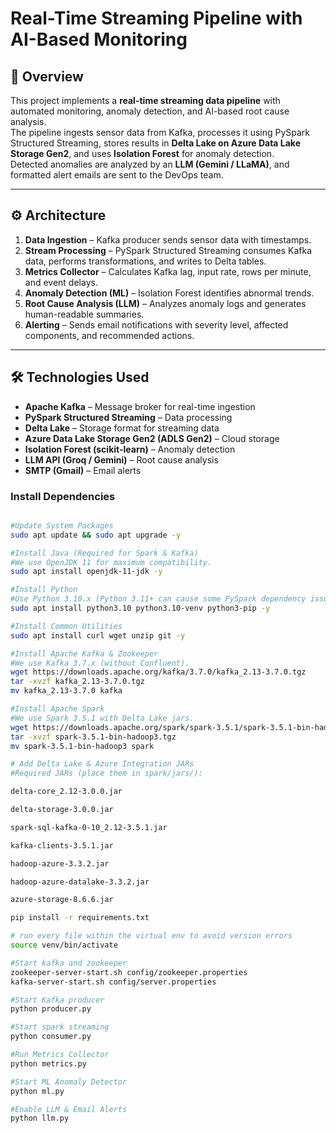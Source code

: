 # Real-Time Streaming Pipeline with AI-Based Monitoring

## 📌 Overview
This project implements a **real-time streaming data pipeline** with automated monitoring, anomaly detection, and AI-based root cause analysis.  
The pipeline ingests sensor data from Kafka, processes it using PySpark Structured Streaming, stores results in **Delta Lake on Azure Data Lake Storage Gen2**, and uses **Isolation Forest** for anomaly detection.  
Detected anomalies are analyzed by an **LLM (Gemini / LLaMA)**, and formatted alert emails are sent to the DevOps team.

---

## ⚙️ Architecture
1. **Data Ingestion** – Kafka producer sends sensor data with timestamps.
2. **Stream Processing** – PySpark Structured Streaming consumes Kafka data, performs transformations, and writes to Delta tables.
3. **Metrics Collector** – Calculates Kafka lag, input rate, rows per minute, and event delays.
4. **Anomaly Detection (ML)** – Isolation Forest identifies abnormal trends.
5. **Root Cause Analysis (LLM)** – Analyzes anomaly logs and generates human-readable summaries.
6. **Alerting** – Sends email notifications with severity level, affected components, and recommended actions.

---

## 🛠️ Technologies Used
- **Apache Kafka** – Message broker for real-time ingestion
- **PySpark Structured Streaming** – Data processing
- **Delta Lake** – Storage format for streaming data
- **Azure Data Lake Storage Gen2 (ADLS Gen2)** – Cloud storage
- **Isolation Forest (scikit-learn)** – Anomaly detection
- **LLM API (Groq / Gemini)** – Root cause analysis
- **SMTP (Gmail)** – Email alerts



###  Install Dependencies
```bash

#Update System Packages
sudo apt update && sudo apt upgrade -y

#Install Java (Required for Spark & Kafka)
#We use OpenJDK 11 for maximum compatibility.
sudo apt install openjdk-11-jdk -y

#Install Python
#Use Python 3.10.x (Python 3.11+ can cause some PySpark dependency issues).
sudo apt install python3.10 python3.10-venv python3-pip -y

#Install Common Utilities
sudo apt install curl wget unzip git -y

#Install Apache Kafka & Zookeeper
#We use Kafka 3.7.x (without Confluent).
wget https://downloads.apache.org/kafka/3.7.0/kafka_2.13-3.7.0.tgz
tar -xvzf kafka_2.13-3.7.0.tgz
mv kafka_2.13-3.7.0 kafka

#Install Apache Spark
#We use Spark 3.5.1 with Delta Lake jars.
wget https://downloads.apache.org/spark/spark-3.5.1/spark-3.5.1-bin-hadoop3.tgz
tar -xvzf spark-3.5.1-bin-hadoop3.tgz
mv spark-3.5.1-bin-hadoop3 spark

# Add Delta Lake & Azure Integration JARs
#Required JARs (place them in spark/jars/):

delta-core_2.12-3.0.0.jar

delta-storage-3.0.0.jar

spark-sql-kafka-0-10_2.12-3.5.1.jar

kafka-clients-3.5.1.jar

hadoop-azure-3.3.2.jar

hadoop-azure-datalake-3.3.2.jar

azure-storage-8.6.6.jar

pip install -r requirements.txt

# run every file within the virtual env to avoid version errors
source venv/bin/activate

#Start kafka and zookeeper
zookeeper-server-start.sh config/zookeeper.properties
kafka-server-start.sh config/server.properties

#Start Kafka producer
python producer.py

#Start spark streaming
python consumer.py

#Run Metrics Collector
python metrics.py

#Start ML Anomaly Detector
python ml.py

#Enable LLM & Email Alerts
python llm.py





